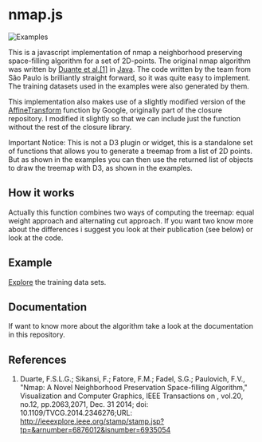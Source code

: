 # nmap.js

![Examples](https://raw.githubusercontent.com/sebastian-meier/nmap.js/master/img/example.png)

This is a javascript implementation of nmap a neighborhood preserving space-filling algorithm for a set of 2D-points. The original nmap algorithm was written by [Duante et al.[1]](http://nmap.vicg.icmc.usp.br/) in [Java](https://github.com/felipelageduarte/NMap). The code written by the team from São Paulo is brilliantly straight forward, so it was quite easy to implement. The training datasets used in the examples were also generated by them.

This implementation also makes use of a slightly modified version of the [AffineTransform](http://www.hobsonassoc.com/scripts/closure/goog/docs/class_goog_graphics_AffineTransform.html) function by Google, originally part of the closure repository. I modified it slightly so that we can include just the function without the rest of the closure library.

Important Notice: This is not a D3 plugin or widget, this is a standalone set of functions that allows you to generate a treemap from a list of 2D points. But as shown in the examples you can then use the returned list of objects to draw the treemap with D3, as shown in the examples.

## How it works

Actually this function combines two ways of computing the treemap: equal weight approach and alternating cut approach. If you want two know more about the differences i suggest you look at their publication (see below) or look at the code.

## Example

[Explore](http://prjcts.sebastianmeier.eu/nmap/examples/) the training data sets.

## Documentation

If want to know more about the algorithm take a look at the documentation in this repository.

## References
1. Duarte, F.S.L.G.; Sikansi, F.; Fatore, F.M.; Fadel, S.G.; Paulovich, F.V., "Nmap: A Novel Neighborhood Preservation Space-filling Algorithm," Visualization and Computer Graphics, IEEE Transactions on , vol.20, no.12, pp.2063,2071, Dec. 31 2014; doi: 10.1109/TVCG.2014.2346276;URL: http://ieeexplore.ieee.org/stamp/stamp.jsp?tp=&arnumber=6876012&isnumber=6935054